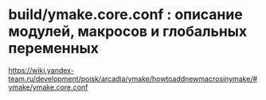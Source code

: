 # build/ymake.core.conf : описание модулей, макросов и глобальных переменных

https://wiki.yandex-team.ru/development/poisk/arcadia/ymake/howtoaddnewmacrosinymake/#ymake/ymake.core.conf